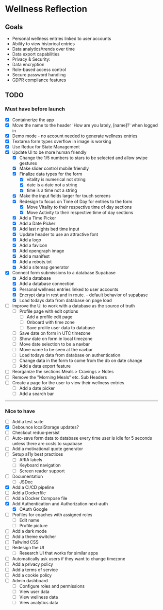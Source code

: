# Wellness Reflection

## Goals
- Personal wellness entries linked to user accounts
- Ability to view historical entries
- Data analytics/trends over time
- Data export capabilities
- Privacy & Security:
- Data encryption
- Role-based access control
- Secure password handling
- GDPR compliance features

## TODO

### Must have before launch
- [x] Containerize the app
- [x] Move the name to the header 'How are you lately, [name]?' when logged in
- [x] Demo mode - no account needed to generate wellness entries
- [x] Textarea form types overflow in image is working
- [x] Use Redux for State Management
- [x] Update UI to be more human friendly
    - [x] Change the 1/5 numbers to stars to be selected and allow swipe gestures
    - [x] Make slider control mobile friendly
    - [x] Finalize data types for the form
        - [x] vitality is numerical not string
        - [x] date is a date not a string
        - [x] time is a time not a string
    - [x] Make the input fields larger for touch screens
    - [x] Redesign to focus on Time of Day for entries to the form
        - [x] Move Vitality to their respective time of day sections
        - [x] Move Activity to their respective time of day sections
    - [x] Add a Time Picker
    - [x] Add a Date Picker
    - [x] Add last nights bed time input
    - [x] Update header to use an attractive font
    - [x] Add a logo
    - [x] Add a favicon
    - [x] Add opengraph image
    - [x] Add a manifest
    - [x] Add a robots.txt
    - [x] Add a sitemap generator
- [x] Connect form submissions to a database Supabase
    - [x] Add a database
    - [x] Add a database connection
    - [x] Personal wellness entries linked to user accounts
    - [x] Encrypt data in rest and in route. - default behavior of supabase
    - [x] Load todays data from database on page load
- [ ] Improve the UI to work with a database as the source of truth
    - [ ] Profile page with edit options
        - [ ] Add a profile edit page
        - [ ] Onboard with time zone
        - [ ] Save prolile user data to database 
    - [ ] Save date on form in UTC timezone
    - [ ] Show date on form in local timezone
    - [ ] Move date selection to be a navbar
    - [ ] Move name to be seen at the navbar
    - [ ] Load todays data from database on authentication
    - [ ] Change data in the form to come from the db on date change
    - [ ] Add a data export feature
- [ ] Reorganize the sections Meals > Cravings > Notes
- [ ] Remove the "Morning Meals" etc. Sub Headers
- [ ] Create a page for the user to view their wellness entries
    - [ ] Add a date picker
    - [ ] Add a search bar

----
### Nice to have
- [ ] Add a test suite
- [x] Debounce localStorage updates?
- [ ] Checkout redux-persist
- [ ] Auto-save form data to database every time user is idle for 5 seconds unless there are costs to supabase
- [ ] Add a motivational quote generator
- [ ] Setup a11y best practices
    - [ ] ARIA labels
    - [ ] Keyboard navigation
    - [ ] Screen reader support
- [ ] Documentation
    - [ ] JSDoc
- [x] Add a CI/CD pipeline
- [ ] Add a Dockerfile
- [ ] Add a Docker Compose file
- [x] Add Authentication and Authorization next-auth
    - [x] OAuth Google
- [ ] Profiles for coaches with assigned roles
    - [ ] Edit name
    - [ ] Profile picture
- [ ] Add a dark mode
- [ ] Add a theme switcher
- [ ] Tailwind CSS
- [ ] Redesign the UI
    - [ ] Research UI that works for similar apps
- [ ] Automatically ask users if they want to change timezone
- [ ] Add a privacy policy
- [ ] Add a terms of service
- [ ] Add a cookie policy
- [ ] Admin dashboard
    - [ ] Configure roles and permissions
    - [ ] View user data
    - [ ] View wellness data
    - [ ] View analytics data